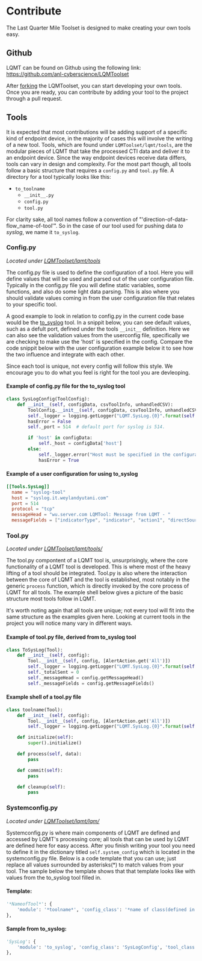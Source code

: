 # Contribute
The Last Quarter Mile Toolset is designed to make creating your own tools easy. 

## Github
LQMT can be found on Github using the following link: <https://github.com/anl-cyberscience/LQMToolset>

After [forking](https://guides.github.com/activities/forking/) the LQMToolset, you can start developing your own tools. Once you are ready, you can contribute by adding your tool to the project through a pull request. 

## Tools
It is expected that most contributions will be adding support of a specific kind of endpoint device, in the majority of cases this will involve the writing of a new tool. Tools, which are found under `LQMToolset/lqmt/tools`, are the modular pieces of LQMT that take the processed CTI data and deliver it to an endpoint device. Since the way endpoint devices receive data differs, tools can vary in design and complexity. For the most part though, all tools follow a basic structure that requires a `config.py` and `tool.py` file. A directory for a tool typically looks like this:

- `to_toolname`
    - `__init__.py`
    - `config.py`
    - `tool.py`

For clarity sake, all tool names follow a convention of "'direction-of-data-flow_name-of-tool'". So in the case of our tool used for pushing data *to syslog*, we name it `to_syslog`. 

### Config.py
*Located under [LQMToolset/lqmt/tools](https://github.com/anl-cyberscience/LQMToolset/blob/master/lqmt/tools/)*

The config.py file is used to define the configuration of a tool. Here you will define values that will be used and parsed out of the user configuration file. Typically in the config.py file you will define static variables, some functions, and also do some light data parsing. This is also where you should validate values coming in from the user configuration file that relates to your specific tool. 

A good example to look in relation to config.py in the current code base would be the [to_syslog](https://github.com/anl-cyberscience/LQMToolset/blob/master/lqmt/tools/to_syslog/config.py) tool. In a snippit below, you can see default values, such as a defult port, defined under the tools `__init__` definition. Here we can also see the validation values from the userconfig file, specifically we are checking to make use the 'host' is specified in the config. Compare the code snippit below with the user configuration example below it to see how the two influence and integrate with each other. 

Since each tool is unique, not every config will follow this style. We encourage you to do what you feel is right for the tool you are devleoping. 

#### Example of config.py file for the to_syslog tool
```python
class SysLogConfig(ToolConfig):
    def __init__(self, configData, csvToolInfo, unhandledCSV):
        ToolConfig.__init__(self, configData, csvToolInfo, unhandledCSV)
        self._logger = logging.getLogger("LQMT.SysLog.{0}".format(self.getName()))
        hasError = False
        self._port = 514  # default port for syslog is 514.

        if 'host' in configData:
            self._host = configData['host']
        else:
            self._logger.error("Host must be specified in the configuration")
            hasError = True
```
#### Example of a user configuration for using to_syslog
```toml
[[Tools.SysLog]]
  name = "syslog-tool"
  host = "syslog.it.weylandyutani.com"
  port = 514
  protocol = "tcp"
  messageHead = "wu.server.com LQMTool: Message from LQMT - "
  messageFields = ["indicatorType", "indicator", "action1", "directSource", "reason1", "duration1"]
```

### Tool.py
*Located under [LQMToolset/lqmt/tools/](https://github.com/anl-cyberscience/LQMToolset/blob/master/lqmt/tools/)*

The tool.py compontent of a LQMT tool is, unsurprisingly, where the core functionality of a LQMT tool is developed. This is where most of the heavy lifting of a tool should be integrated. Tool.py is also where the interaction between the core of LQMT and the tool is established, most notably in the generic `process` function, which is directly invoked by the core process of LQMT for all tools. The example shell below gives a picture of the basic structure most tools follow in LQMT. 

It's worth noting again that all tools are unique; not every tool will fit into the same structure as the examples given here. Looking at current tools in the project you will notice many vary in different ways. 

#### Example of tool.py file, derived from to_syslog tool
```python
class ToSysLog(Tool):
    def __init__(self, config):
        Tool.__init__(self, config, [AlertAction.get('All')])
        self._logger = logging.getLogger("LQMT.SysLog.{0}".format(self.getName()))
        self._totalSent = 0
        self._messageHead = config.getMessageHead()
        self._messageFields = config.getMessageFields()
```
#### Example shell of a tool.py file
```python
class toolname(Tool):
    def __init__(self, config):
        Tool.__init__(self, config, [AlertAction.get('All')])
        self._logger = logging.getLogger("LQMT.SysLog.{0}".format(self.getName()))

    def initialize(self):
        super().initialize()

    def process(self, data):
        pass

    def commit(self):
        pass

    def cleanup(self):
        pass
```

### Systemconfig.py
*Located under [LQMToolset/lqmt/lqm/](https://github.com/anl-cyberscience/LQMToolset/blob/master/lqmt/lqm/)*

Systemconfig.py is where main components of LQMT are defined and accessed by LQMT's processing core; all tools that can be used by LQMT are defined here for easy access. After you finish writing your tool you need to define it in the dictionary titled `self.system_config` which is located in the systemconfig.py file. Below is a code template that you can use; just replace all values surrounded by asterisks(*) to match values from your tool. The sample below the template shows that that template looks like with values from the to_syslog tool filled in. 

#### Template:
```python
'*NameofTool*': {
    'module': '*toolname*', 'config_class': '*name of class(defined in config.py)*', 'tool_class': '*name of class(defined in tool.py)*'
},
```
#### Sample from to_syslog:
````python
'SysLog': {
    'module': 'to_syslog', 'config_class': 'SysLogConfig', 'tool_class': 'ToSysLog'
},
````
